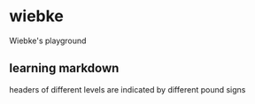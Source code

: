 # wiebke
Wiebke's playground


## learning markdown
headers of different levels are indicated by different pound signs
